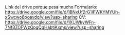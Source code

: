 Link del drive porque pesa mucho
Formulario: https://drive.google.com/file/d/1BNxUf2rG1IFWKYMYUh-xSwcwo8poavdo/view?usp=sharing
CV: https://drive.google.com/file/d/1XUWkyWFn-7NfBZOFWzQpgQgHabtiKxms/view?usp=sharing
